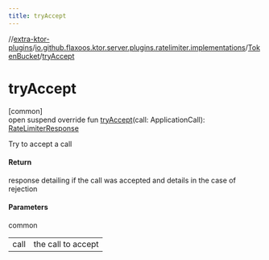 ```yaml
---
title: tryAccept
---
```

//[extra-ktor-plugins](../../../index.md)/[io.github.flaxoos.ktor.server.plugins.ratelimiter.implementations](../index.md)/[TokenBucket](index.md)/[tryAccept](try-accept.md)



# tryAccept



[common]\
open suspend override fun [tryAccept](try-accept.md)(call: ApplicationCall): [RateLimiterResponse](../../io.github.flaxoos.ktor.server.plugins.ratelimiter/-rate-limiter-response/index.md)



Try to accept a call



#### Return



response detailing if the call was accepted and details in the case of rejection



#### Parameters


common

| | |
|---|---|
| call | the call to accept |




